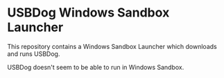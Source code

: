 # USBDog Windows Sandbox Launcher

This repository contains a Windows Sandbox Launcher which downloads and runs USBDog.

USBDog doesn't seem to be able to run in Windows Sandbox.
